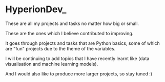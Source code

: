 # HyperionDev_
These are all my projects and tasks no matter how big or small. 

These are the ones which I believe contributed to improving.

It goes through projects and tasks that are Python basics, some of which are "fun" projects due to the theme of the variables.

I will be continuing to add topics that I have recently learnt like (data visualisation and machine learning models).

And I would also like to produce more larger projects, so stay tuned :)
